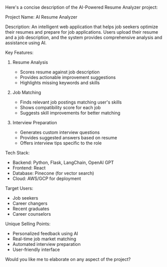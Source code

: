 Here's a concise description of the AI-Powered Resume Analyzer project:

Project Name: AI Resume Analyzer

Description:
An intelligent web application that helps job seekers optimize their resumes and prepare for job applications. Users upload their resume and a job description, and the system provides comprehensive analysis and assistance using AI.

Key Features:
1. Resume Analysis
   - Scores resume against job description
   - Provides actionable improvement suggestions
   - Highlights missing keywords and skills

2. Job Matching
   - Finds relevant job postings matching user's skills
   - Shows compatibility score for each job
   - Suggests skill improvements for better matching

3. Interview Preparation
   - Generates custom interview questions
   - Provides suggested answers based on resume
   - Offers interview tips specific to the role

Tech Stack:
- Backend: Python, Flask, LangChain, OpenAI GPT
- Frontend: React
- Database: Pinecone (for vector search)
- Cloud: AWS/GCP for deployment

Target Users:
- Job seekers
- Career changers
- Recent graduates
- Career counselors

Unique Selling Points:
- Personalized feedback using AI
- Real-time job market matching
- Automated interview preparation
- User-friendly interface

Would you like me to elaborate on any aspect of the project?